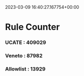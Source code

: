 2023-03-09 16:40:27.167754+00:00
# Rule Counter 
 ### UCATE : 409029

 ### Veneto : 87982

 ### Allowlist : 13929